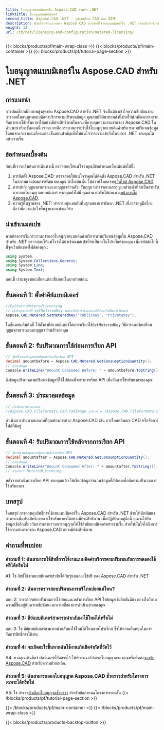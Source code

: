 ```yaml
---
title: ใบอนุญาตแบบมิเตอร์ใน Aspose.CAD สำหรับ .NET
linktitle: ใบอนุญาตแบบมิเตอร์
second_title: Aspose.CAD .NET - รูปแบบไฟล์ CAD และ BIM
description: ปลดล็อกศักยภาพของ Aspose.CAD ด้วยสิทธิ์ใช้งานแบบมิเตอร์ใน .NET เพิ่มประสิทธิภาพการใช้ทรัพยากรได้อย่างราบรื่น สำรวจคำแนะนำทีละขั้นตอนของเรา
weight: 12
url: /th/net/licensing-and-configuration/metered-licensing/
---
```


{{< blocks/products/pf/main-wrap-class >}}
{{< blocks/products/pf/main-container >}}
{{< blocks/products/pf/tutorial-page-section >}}

# ใบอนุญาตแบบมิเตอร์ใน Aspose.CAD สำหรับ .NET

## การแนะนำ

การปลดล็อกศักยภาพสูงสุดของ Aspose.CAD สำหรับ .NET จำเป็นต้องเข้าใจความซับซ้อนของการออกใบอนุญาตแบบคิดค่าบริการตามปริมาณข้อมูล คุณสมบัติอันทรงพลังนี้ช่วยให้นักพัฒนาสามารถจัดการการใช้ทรัพยากรได้อย่างมีประสิทธิภาพในขณะที่ควบคุมความสามารถของ Aspose.CAD ในคำแนะนำทีละขั้นตอนนี้ เราจะเจาะลึกกระบวนการปรับใช้ใบอนุญาตแบบคิดค่าบริการตามปริมาณข้อมูล โดยแจกแจงรายละเอียดแต่ละขั้นตอนสำคัญเพื่อให้แน่ใจว่าจะรวมเข้ากับโครงการ .NET ของคุณได้อย่างราบรื่น

## ข้อกำหนดเบื้องต้น

ก่อนที่เราจะเริ่มต้นการเดินทางนี้ ตรวจสอบให้แน่ใจว่าคุณมีข้อกำหนดเบื้องต้นต่อไปนี้:
1.  การติดตั้ง Aspose.CAD: ตรวจสอบให้แน่ใจว่าคุณได้ติดตั้ง Aspose.CAD สำหรับ .NET ในสภาพแวดล้อมการพัฒนาของคุณ ถ้าไม่เช่นนั้น ให้ดาวน์โหลดจาก[เว็บไซต์ Aspose.CAD](https://releases.aspose.com/cad/net/).
2.  การเข้าถึงกุญแจสาธารณะและกุญแจส่วนตัว: รับกุญแจสาธารณะและกุญแจส่วนตัวที่จำเป็นสำหรับการออกใบอนุญาตแบบมิเตอร์ หากคุณยังไม่มี คุณสามารถรับได้ผ่านทาง[หน้าการซื้อ Aspose.CAD](https://purchase.aspose.com/buy).
3. ความรู้พื้นฐานของ .NET: ทำความคุ้นเคยกับพื้นฐานของการพัฒนา .NET เนื่องจากคู่มือนี้จะถือว่ามีความเข้าใจพื้นฐานของเฟรมเวิร์ก

## นำเข้าเนมสเปซ

หากต้องการเริ่มกระบวนการออกใบอนุญาตแบบคิดค่าบริการตามปริมาณข้อมูลใน Aspose.CAD สำหรับ .NET ตรวจสอบให้แน่ใจว่าได้นำเข้าเนมสเปซที่จำเป็นลงในโปรเจ็กต์ของคุณ เพิ่มรหัสต่อไปนี้ที่จุดเริ่มต้นของไฟล์ของคุณ:
```csharp
using System;
using System.Collections.Generic;
using System.Linq;
using System.Text;
```

ตอนนี้ เรามาดูรายละเอียดแต่ละขั้นตอนในบทช่วยสอน:

## ขั้นตอนที่ 1: ตั้งค่าคีย์แบบมิเตอร์

```csharp
//ExStart:MeteredLicensing
// เข้าถึงคุณสมบัติ setMeteredKey และส่งคีย์สาธารณะและคีย์ส่วนตัวเป็นพารามิเตอร์
Aspose.CAD.Metered.SetMeteredKey("PublicKey", "PrivateKey");
```

 ในขั้นตอนเริ่มต้นนี้ ให้ตั้งค่าคีย์แบบมิเตอร์โดยการเรียกใช้`SetMeteredKey` วิธีการและจัดเตรียมกุญแจสาธารณะและกุญแจส่วนตัวของคุณ

## ขั้นตอนที่ 2: รับปริมาณการใช้ก่อนการเรียก API

```csharp
// รับปริมาณข้อมูลแบบมิเตอร์ก่อนที่จะเรียก API
decimal amountbefore = Aspose.CAD.Metered.GetConsumptionQuantity();
// แสดงข้อมูล
Console.WriteLine("Amount Consumed Before: " + amountbefore.ToString());
```

ดึงข้อมูลปริมาณตามปริมาณข้อมูลที่ใช้ไปก่อนที่จะทำการเรียก API เพื่อวัดการใช้ทรัพยากรของคุณ

## ขั้นตอนที่ 3: ประมวลผลข้อมูล

```csharp
// ดำเนินการประมวลผล
//Aspose.CAD.FileFormats.Cad.CadImage รูปภาพ = (Aspose.CAD.FileFormats.Cad.CadImage)Aspose.CAD.Image.load("BlockRefDgn.dwg");
```

ดำเนินการประมวลผลตามที่คุณต้องการด้วย Aspose.CAD เช่น การโหลดอิมเมจ CAD หรือจัดการไฟล์ที่มีอยู่

## ขั้นตอนที่ 4: รับปริมาณการใช้หลังจากการเรียก API

```csharp
// รับจำนวนข้อมูลแบบมิเตอร์หลังจากเรียก API
decimal amountafter = Aspose.CAD.Metered.GetConsumptionQuantity();
// แสดงข้อมูล
Console.WriteLine("Amount Consumed After: " + amountafter.ToString());
// ตัวอย่าง: MeteredLicensing
```

หลังจากดำเนินการเรียก API ของคุณแล้ว ให้เรียกข้อมูลจำนวนข้อมูลที่อัปเดตเพื่อติดตามปริมาณการใช้ทรัพยากร

## บทสรุป

โดยสรุป การควบคุมสิทธิ์การใช้งานแบบมิเตอร์ใน Aspose.CAD สำหรับ .NET ช่วยให้นักพัฒนาสามารถเพิ่มประสิทธิภาพการใช้ทรัพยากรได้อย่างมีประสิทธิภาพ เมื่อปฏิบัติตามคู่มือนี้ คุณจะได้รับข้อมูลเชิงลึกเกี่ยวกับการผสานรวมการอนุญาตให้ใช้สิทธิแบบมิเตอร์อย่างราบรื่น ช่วยให้มั่นใจได้ถึงการใช้ความสามารถของ Aspose.CAD อย่างมีประสิทธิภาพ

## คำถามที่พบบ่อย

### คำถามที่ 1: ฉันสามารถใช้สิทธิ์การใช้งานแบบคิดค่าบริการตามปริมาณกับการทดลองใช้ฟรีได้หรือไม่

 A1: ใช่ สิทธิ์ใช้งานแบบมิเตอร์เข้ากันได้กับ[รุ่นทดลองใช้ฟรี](https://releases.aspose.com/) ของ Aspose.CAD สำหรับ .NET

### คำถามที่ 2: ฉันควรตรวจสอบปริมาณการบริโภคบ่อยแค่ไหน?

ตอบ 2: การตรวจสอบปริมาณการใช้ก่อนและหลังการเรียก API ให้ข้อมูลเชิงลึกอันมีค่า อย่างไรก็ตาม ความถี่ขึ้นอยู่กับความซับซ้อนและความถี่ของการดำเนินงานของคุณ

### คำถามที่ 3: คีย์แบบมิเตอร์สามารถนำกลับมาใช้ใหม่ได้หรือไม่

ตอบ 3: ใช่ คีย์แบบมิเตอร์สามารถนำกลับมาใช้ใหม่ได้ในหลายโปรเจ็กต์ ซึ่งให้ความยืดหยุ่นในการจัดการสิทธิ์การใช้งาน

### คำถามที่ 4: จะเกิดอะไรขึ้นหากฉันใช้งานเกินขีดจำกัดที่วัดไว้

 A4: หากคุณเกินขีดจำกัดมิเตอร์ที่จัดสรรไว้ ให้พิจารณาอัปเกรดใบอนุญาตของคุณหรือติดต่อ[รองรับ Aspose.CAD](https://forum.aspose.com/c/cad/19) สำหรับความช่วยเหลือ.

### คำถามที่ 5: ฉันสามารถออกใบอนุญาต Aspose.CAD ชั่วคราวสำหรับโครงการเฉพาะได้หรือไม่

 A5: ใช่ สำรวจ[ตัวเลือกใบอนุญาตชั่วคราว](https://purchase.aspose.com/temporary-license/) สำหรับข้อกำหนดโครงการระยะสั้น
{{< /blocks/products/pf/tutorial-page-section >}}

{{< /blocks/products/pf/main-container >}}
{{< /blocks/products/pf/main-wrap-class >}}

{{< blocks/products/products-backtop-button >}}
